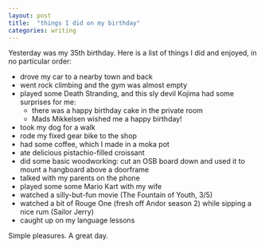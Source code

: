 ```yaml
---
layout: post
title:	"things I did on my birthday"
categories: writing
---
```


Yesterday was my 35th birthday.
Here is a list of things I did and enjoyed, in no particular order:

* drove my car to a nearby town and back
* went rock climbing and the gym was almost empty
* played some Death Stranding, and this sly devil Kojima had some surprises for me:
	* there was a happy birthday cake in the private room
	* Mads Mikkelsen wished me a happy birthday!
* took my dog for a walk
* rode my fixed gear bike to the shop
* had some coffee, which I made in a moka pot
* ate delicious pistachio-filled croissant
* did some basic woodworking: cut an OSB board down and used it to mount a hangboard above a doorframe
* talked with my parents on the phone
* played some some Mario Kart with my wife
* watched a silly-but-fun movie (The Fountain of Youth, 3/5)
* watched a bit of Rouge One (fresh off Andor season 2) while sipping a nice rum (Sailor Jerry)
* caught up on my language lessons

Simple pleasures. A great day.
